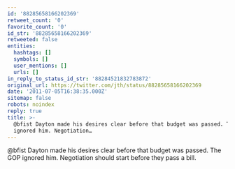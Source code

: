 ```yaml
---
id: '88285658166202369'
retweet_count: '0'
favorite_count: '0'
id_str: '88285658166202369'
retweeted: false
entities:
  hashtags: []
  symbols: []
  user_mentions: []
  urls: []
in_reply_to_status_id_str: '88284521832783872'
original_url: https://twitter.com/jth/status/88285658166202369
date: '2011-07-05T16:38:35.000Z'
sitemap: false
robots: noindex
reply: true
title: >-
  @bfist Dayton made his desires clear before that budget was passed. The GOP
  ignored him. Negotiation…
---
```


@bfist Dayton made his desires clear before that budget was passed. The GOP ignored him. Negotiation should start before they pass a bill.